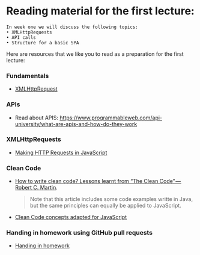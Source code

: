 # Reading material for the first lecture:

```
In week one we will discuss the following topics:
• XMLHttpRequests
• API calls
• Structure for a basic SPA
```

Here are resources that we like you to read as a preparation for the first lecture:

### Fundamentals

- [XMLHttpRequest](../../../../fundamentals/blob/master/fundamentals/XMLHttpRequest.md)

### APIs

- Read about APIS: https://www.programmableweb.com/api-university/what-are-apis-and-how-do-they-work

### XMLHttpRequests

- [Making HTTP Requests in JavaScript](https://www.kirupa.com/html5/making_http_requests_js.htm)

### Clean Code

- [How to write clean code? Lessons learnt from “The Clean Code” — Robert C. Martin](https://medium.com/mindorks/how-to-write-clean-code-lessons-learnt-from-the-clean-code-robert-c-martin-9ffc7aef870c).

  > Note that this article includes some code examples writte in Java, but the same principles can equally be applied to JavaScript.

- [Clean Code concepts adapted for JavaScript](https://github.com/ryanmcdermott/clean-code-javascript)

### Handing in homework using GitHub pull requests

- [Handing in homework](https://github.com/FooCoding/fundamentals/blob/master/fundamentals/homework_pr.md)
